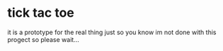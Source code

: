 # tick tac toe
 it  is a prototype for the real thing
just so you know im not done with this progect so please wait...
